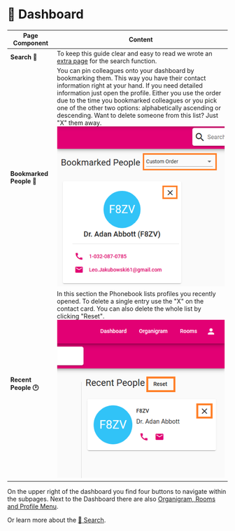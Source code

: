# :newspaper: Dashboard  

| Page Component | Content |
|----------------|---------|
|**Search :mag_right:**|   To keep this guide clear and easy to read we wrote an [extra page](search.md) for the search function. |
|**Bookmarked People :bookmark:**|  You can pin colleagues onto your dashboard by bookmarking them. This way you have their contact information right at your hand. If you need detailed information just open the profile. Either you use the order due to the time you bookmarked colleagues or you pick one of the other two options: alphabetically ascending or descending. Want to delete someone from this list? Just "X" them away.  ![screenshot of dashboard part with bookmarked people](media/bookmarkedpeople.PNG)|
|**Recent People :clock2:**|In this section the Phonebook lists profiles you recently opened. To delete a single entry use the "X" on the contact card. You can also delete the whole list by clicking "Reset".![list of recently opened profiles](media/recentpeople.PNG)|

On the upper right of the dashboard you find four buttons to navigate within the subpages. Next to the Dashboard there are also [Organigram, Rooms and Profile Menu](subpages.md).

Or learn more about the [ :mag_right: Search](search.md).




